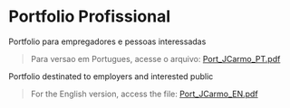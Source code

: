 # Portfolio Profissional

Portfolio para empregadores e pessoas interessadas 

> Para versao em Portugues, acesse o arquivo: [Port_JCarmo_PT.pdf]

Portfolio destinated to employers and interested public

> For the English version, access the file: [Port_JCarmo_EN.pdf]

[Port_JCarmo_PT.pdf]: <https://github.com/JoseCarmo/Portfolio/blob/master/JE_Port_PT.pdf>
[Port_JCarmo_EN.pdf]: <https://github.com/JoseCarmo/Portfolio/blob/master/Port_JCarmo_PT.pdf>


 
